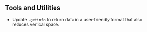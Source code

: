Tools and Utilities
-------------------

- Update `-getinfo` to return data in a user-friendly format that also reduces vertical space.
